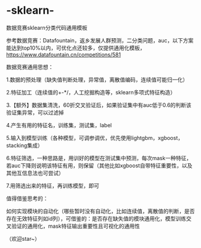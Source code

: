 # -sklearn-
数据竞赛sklearn分类代码通用模板

参考数据竞赛：Datafountain，返乡发展人群预测，二分类问题，auc，以下方案能达到top10%以内，可优化点还较多，仅提供通用化模板，https://www.datafountain.cn/competitions/581

数据竞赛通用思想：  

  1.数据的预处理（缺失值判断处理，异常值，离散值编码，连续值可能归一化）  
  
  2.特征加工（连续值的+-*/，人工挖掘构造等，sklearn多项式特征构造）  
  
  3.【额外】数据集清洗，60折交叉验证后，如果验证集中有auc低于0.6的判断该验证集异常，可以过滤掉  
  
  4.产生有用的特征名，训练集，测试集，label  
  
  5.输入到模型训练（各种模型，可调参调优，优先使用lightgbm，xgboost，stacking集成）  
  
  6.特征筛选，一种思路是，用训好的模型在测试集中预测，每次mask一种特征，若auc下降则说明该特征有用，则保留（其他比如xgboost自带特征重要性，以及其他互信息法也可尝试）  
  
  7.用筛选出来的特征，再训练模型，即可  
  

值得借鉴思考的：  

  如何实现模块的自动化（哪些暂时没有自动化，比如连续值，离散值的判断，是否存在无效特征列如id列），可借鉴的：是否存在缺失值的模块通用化，模型训练交叉验证的通用化，mask特征输出重要性且可视化的通用性

（欢迎star~）
